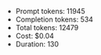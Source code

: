 - Prompt tokens: 11945
- Completion tokens: 534
- Total tokens: 12479
- Cost: $0.04
- Duration: 130
